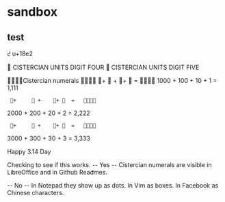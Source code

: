 # sandbox

## test




ᣢ      u+18e2



  CISTERCIAN UNITS DIGIT FOUR
  CISTERCIAN UNITS DIGIT FIVE

Cistercian numerals 
     +     +     +   =   
1000 + 100 +  10 +  1  =   1,111

     +      +    +   =   
2000 +  200 + 20 +  2  = 2,222

     +      +    +   =   
3000 +  300 + 30  + 3  = 3,333

Happy 3.14 Day


Checking to see if this works.
-- Yes --
Cistercian numerals are visible in LibreOffice and in Github Readmes.

-- No --
In Notepad they show up as dots.
In Vim as boxes.
In Facebook as Chinese characters.
